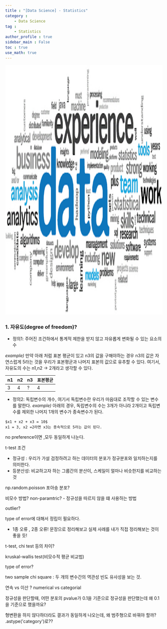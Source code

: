 ```yaml
---
title : "[Data Science] - Statistics"
category :
    - Data Science 
tag : 
    - Statistics
author_profile : true
sidebar_main : False  
toc : true 
use_math: true
---
```



<img src='/assets/datascience.png' width = 1000 height = 800 >

### 1. 자유도(degree of freedom)?
- 정의1: 주어진 조건하에서 통계적 제한을 받지 않고 자유롭게 변화될 수 있는 요소의 수

_example)_ 만약 아래 처럼 표본 평균이 있고 n3의 값을 구해야하는 경우 n3의 값은 자연스럽게 5라는 것을 우리가 표본평균과 나머지 표본의 값으로 유추할 수 있다. 여기서, 자유도의 수는 n1,n2 -> 2개라고 생각할 수 있다.

|n1|n2|n3|표본평균| 
|-|-|-|-|
|3|4|?|4|


- 정의2: 독립변수의 개수, 여기서 독립변수란 우리가 마음대로 조작할 수 있는 변수를 말한다. 
_example)_ 아래의 경우, 독립변수의 수는 3개가 아니라 2개이고 독립변수를 제외한 나머지 1개의 변수가 종속변수가 된다.
```
$x1 + x2 + x3 = 10$
x1 = 3, x2 =2라면 x3는 종속적으로 5라는 값이 된다.
```

no preference이면 ,모두 동일하게 나눈다. 

t-test 조건
- 정규성 : 우리가 가설 검정하려고 하는 데이터의 분포가 정규분포와 일치하는지를 의미한다.
- 등분산성: 비교하고자 하는 그룹간의 분산이, 스케일이 얼마나 비슷한지를 비교하는 것

np.random.poisson 포아송 분포?

비모수 방법? non-paramtric? - 정규성을 따르지 않을 떄 사용하는 방법

outlier? 

type of error에 대해서 정립이 필요하다.
- 1종 오류 , 2종 오류! 문장으로 정리해보고 실제 사례를 내가 직접 정리해보는 것이 좋을 듯!

t-test, chi test 등의 차이?

kruskal-wallis test(비모수적 평균 비교법)

type of error?

two sample chi square : 두 개의 변수간의 역관성 빈도 유사성을 보는 것. 

연속 vs 이산 ? numerical vs categorial

정규성을 판단할때, 어떤 분포의 pvalue가 0.1을 기준으로 정규성을 판단했는데 왜 0.1을 기준으로 했을까요?

형변환을 하지 않다하더라도 결과가 동일하게 나오는데, 왜 범주형으로 바꿔야 할까? .astype('category')로??

